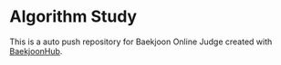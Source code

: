 # Algorithm Study
This is a auto push repository for Baekjoon Online Judge created with [BaekjoonHub](https://github.com/BaekjoonHub/BaekjoonHub).

